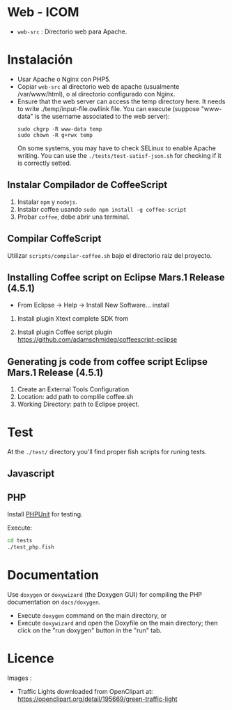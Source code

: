 # Web - ICOM

* `web-src` : Directorio web para Apache.

# Instalación

* Usar Apache o Nginx con PHP5.
* Copiar `web-src` al directorio web de apache (usualmente /var/www/html), o al directorio configurado con Nginx.
* Ensure that the web server can access the temp directory here. It needs to write ./temp/input-file.owllink file. 
  You can execute (suppose "www-data" is the username associated to the web server):
  ```
  sudo chgrp -R www-data temp
  sudo chown -R g+rwx temp
  ```
  On some systems, you may have to check SELinux to enable Apache writing.
  You can use the `./tests/test-satisf-json.sh` for checking if it is correctly setted.

## Instalar Compilador de CoffeeScript

1. Instalar `npm` y `nodejs`.
2. Instalar coffee usando `sudo npm install -g coffee-script`
3. Probar `coffee`, debe abrir una terminal.

## Compilar CoffeScript

Utilizar `scripts/compilar-coffee.sh` bajo el directorio raiz del proyecto.

## Installing Coffee script on Eclipse Mars.1 Release (4.5.1)

* From Eclipse -> Help -> Install New Software... install

1. Install plugin Xtext complete SDK from 

2. Install plugin Coffee script plugin https://github.com/adamschmideg/coffeescript-eclipse

## Generating js code from coffee script Eclipse Mars.1 Release (4.5.1)

1. Create an External Tools Configuration
2. Location: add path to complile coffee.sh
3. Working Directory: path to Eclipse project.

# Test
At the `./test/` directory you'll find proper fish scripts for runing tests.

## Javascript

## PHP
Install [PHPUnit](https://phpunit.de/getting-started.html) for testing. 

Execute:

```bash
cd tests
./test_php.fish
```

# Documentation
Use `doxygen` or `doxywizard` (the Doxygen GUI) for compiling the PHP documentation on `docs/doxygen`. 

* Execute `doxygen` command on the main directory, or
* Execute `doxywizard` and open the Doxyfile on the main directory; then click on the "run doxygen" button in the "run" tab.

# Licence

Images :

* Traffic Lights downloaded from OpenClipart at: https://openclipart.org/detail/195669/green-traffic-light
